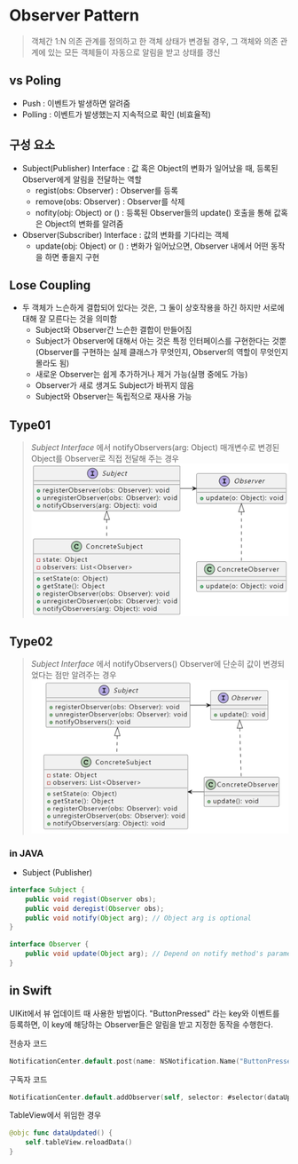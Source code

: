 # Observer Pattern
> 객체간 1:N 의존 관계를 정의하고 한 객체 상태가 변경될 경우, 그 객체와 의존 관계에 있는 모든 객체들이 자동으로 알림을 받고 상태를 갱신

## vs Poling 
- Push : 이벤트가 발생하면 알려줌
- Polling : 이벤트가 발생했는지 지속적으로 확인 (비효율적)

## 구성 요소
- Subject(Publisher) Interface : 값 혹은 Object의 변화가 일어났을 때, 등록된 Observer에게 알림을 전달하는 역할
    - regist(obs: Observer) : Observer를 등록
    - remove(obs: Observer) : Observer를 삭제
    - nofity(obj: Object) or () :  등록된 Observer들의 update() 호출을 통해 값혹은 Object의 변화를 알려줌
- Observer(Subscriber) Interface : 값의 변화를 기다리는 객체
    - update(obj: Object) or () : 변화가 일어났으면, Observer 내에서 어떤 동작을 하면 좋을지 구현

## Lose Coupling
- 두 객체가 느슨하게 결합되어 있다는 것은, 그 둘이 상호작용을 하긴 하지만 서로에 대해 잘 모른다는 것을 의미함
    - Subject와 Observer간 느슨한 결합이 만들어짐
    - Subject가 Observer에 대해서 아는 것은 특정 인터페이스를 구현한다는 것뿐 (Observer를 구현하는 실제 클래스가 무엇인지, Observer의 역할이 무엇인지 몰라도 됨)
    - 새로운 Observer는 쉽게 추가하거나 제거 가능(실행 중에도 가능)
    - Observer가 새로 생겨도 Subject가 바뀌지 않음
    - Subject와 Observer는 독립적으로 재사용 가능

## Type01
> *Subject Interface* 에서 notifyObservers(arg: Object) 매개변수로 변경된 Object를 Observer로 직접 전달해 주는 경우
![](./Observer_Pattern_Case01.png)

## Type02
> *Subject Interface* 에서 notifyObservers() Observer에 단순히 값이 변경되었다는 점만 알려주는 경우
![](./Observer_Pattern_Case02.png)

### in JAVA
- Subject (Publisher)
```java
interface Subject {
	public void regist(Observer obs);
	public void deregist(Observer obs);
	public void notify(Object arg); // Object arg is optional
}
```
```java
interface Observer {
	public void update(Object arg); // Depend on notify method's parameter
}
```

## in Swift
UIKit에서 뷰 업데이트 때 사용한 방법이다.
"ButtonPressed" 라는 key와 이벤트를 등록하면, 이 key에 해당하는 Observer들은 알림을 받고 지정한 동작을 수행한다.

전송자 코드

```swift
NotificationCenter.default.post(name: NSNotification.Name("ButtonPressed"), object: nil)
```

구독자 코드

```swift
NotificationCenter.default.addObserver(self, selector: #selector(dataUpdated), name: NSNotification.Name("ButtonPressed"), object: nil)
```

TableView에서 위임한 경우

```swift
@objc func dataUpdated() {
    self.tableView.reloadData()
}
```